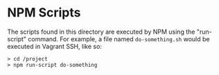 NPM Scripts
==========================================

The scripts found in this directory are executed by NPM using the "run-script"
command.  For example, a file named `do-something.sh` would be executed in Vagrant SSH,
like so:

```
> cd /project
> npm run-script do-something
```
